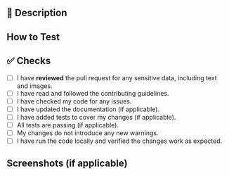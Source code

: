 <!-- 
Thanks for creating this pull request 🤗

Please make sure that the pull request is limited to one type (docs, feature, etc.) and keep it as small as possible. You can open multiple prs instead of opening a huge one.
-->

<!--
## Important Reminder: **Sensitive Data Review**

Please ensure that **no sensitive data** (such as passwords, API keys, private keys, personal information, etc.) is included in your pull request. This includes sensitive data in both **text** and **images/screenshots**.

**Before submitting:** 
- Double-check **all text** in the PR description and any **code** for sensitive information.
- Review **all images/screenshots** to ensure no private or sensitive information is included.
- **If in doubt, ask someone else to review** for sensitive data.
- **Remove any sensitive content** before submitting the PR.

**Warning:** Once you have submitted a PR to GitHub with sensitive data, you should consider **any sensitive data in the commit compromised.**

### If you’ve included sensitive data by mistake:

Alert the owner of the repo and submit a ticket via [GitHub support](https://support.github.com/) requesting the PR to be deleted from the history of the repo.
-->

## 📑 Description
<!-- Add a brief description of the pr -->

<!-- You can also choose to add a list of changes and if they have been completed or not by using the markdown to-do list syntax
- [ ] Not Completed
- [x] Completed
-->

## How to Test

<!--
Please describe the steps to test your changes. Include any relevant testing instructions or guidelines.
-->

## ✅ Checks
<!-- Make sure your pr passes the CI checks and do check the following fields as needed - -->
-   [ ] I have **reviewed** the pull request for any sensitive data, including text and images.
-   [ ] I have read and followed the contributing guidelines.
-   [ ] I have checked my code for any issues.
-   [ ] I have updated the documentation (if applicable).
-   [ ] I have added tests to cover my changes (if applicable).
-   [ ] All tests are passing (if applicable).
-   [ ] My changes do not introduce any new warnings.
-   [ ] I have run the code locally and verified the changes work as expected.

## Screenshots (if applicable)

<!--
If your pull request includes images or screenshots, **please confirm** that no sensitive information is present. If unsure, remove or blur any potentially sensitive content.
-->
